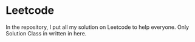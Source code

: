 # Leetcode
In the  repository, I put all my solution on Leetcode  to help everyone.
Only Solution Class in written in here.
